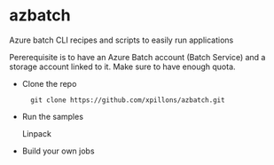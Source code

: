 # azbatch
Azure batch CLI recipes and scripts to easily run applications

Pererequisite is to have an Azure Batch account (Batch Service) and a storage account linked to it. Make sure to have enough quota.

* Clone the repo 

        git clone https://github.com/xpillons/azbatch.git

* Run the samples

    Linpack

* Build your own jobs 